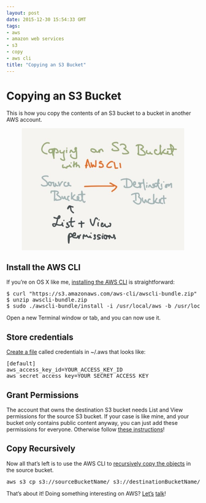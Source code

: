 ```yaml
---
layout: post
date: 2015-12-30 15:54:33 GMT
tags:
- aws
- amazon web services
- s3
- copy
- aws cli
title: "Copying an S3 Bucket"
---
```

# Copying an S3 Bucket

<p>This is how you copy the contents of an S3 bucket to a bucket in another AWS account.</p><figure class="tmblr-full" data-orig-height="600" data-orig-width="800"><img src="/images/aed84bc6ddb63bd7825d90a9adc16223b46fcab114b4cef9c1b246d2e221c179.jpg" data-orig-height="600" data-orig-width="800"></figure><h2>Install the AWS CLI</h2><p>If you’re on OS X like me, <a href="http://docs.aws.amazon.com/cli/latest/userguide/installing.html">installing the AWS CLI</a> is straightforward:</p><pre>$ curl "https://s3.amazonaws.com/aws-cli/awscli-bundle.zip" -o "awscli-bundle.zip"<br>$ unzip awscli-bundle.zip<br>$ sudo ./awscli-bundle/install -i /usr/local/aws -b /usr/local/bin/aws</pre><p>Open a new Terminal window or tab, and you can now use it.</p><h2>Store credentials</h2><p><a href="http://docs.aws.amazon.com/cli/latest/userguide/cli-chap-getting-started.html#cli-config-files">Create a file</a> called credentials in ~/.aws that looks like:</p><pre>[default]<br>aws_access_key_id=YOUR_ACCESS_KEY_ID<br>aws_secret_access_key=YOUR_SECRET_ACCESS_KEY</pre><h2>Grant Permissions</h2><p>The account that owns the destination S3 bucket needs List and View permissions for the source S3 bucket. If your case is like mine, and your bucket only contains public content anyway, you can just add these permissions for everyone. Otherwise follow <a href="https://aws.amazon.com/premiumsupport/knowledge-center/account-transfer-s3/">these instructions</a>!</p><h2>Copy Recursively</h2><p>Now all that’s left is to use the AWS CLI to <a href="http://docs.aws.amazon.com/cli/latest/reference/s3/cp.htmla">recursively copy the objects</a> in the source bucket.</p><pre>aws s3 cp s3://sourceBucketName/ s3://destinationBucketName/ --recursive</pre><p>That’s about it! Doing something interesting on AWS? <a href="twitter.com/arpith">Let’s</a> <a href="arpith@feedreader.co">talk</a>!</p>